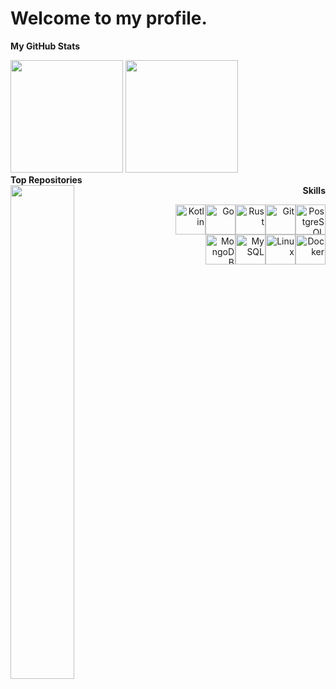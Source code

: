 [](https://user-images.githubusercontent.com/18350557/176309783-0785949b-9127-417c-8b55-ab5a4334874e.gif) Welcome to my profile.
=======================
<b>My GitHub Stats</b>
<div>
    <img height="180em" src="https://github-readme-stats-silk-delta-92.vercel.app/api?username=koliy82&show_icons=true&theme=radical&include_all_commits=true&count_private=true"/>
    <img height="180em" src="https://github-readme-stats-silk-delta-92.vercel.app/api/top-langs/?username=koliy82&layout=compact&count_private=true&theme=radical&exclude_repo=github-readme-stats&hide=jupyter%20notebook,pascal,CMake"/>
</div>

<div align="left">
    <b>Top Repositories</b> <br>
    <a href="https://github.com/koliy82/go_tg_bot" align="left"><img align="left" width="45%" src="https://github-readme-stats-silk-delta-92.vercel.app/api/pin/?username=koliy82&repo=go_tg_bot&title_color=0891b2&text_color=ffffff&icon_color=0891b2&bg_color=1c1917&hide_border=true&locale=en" /></a>
</div>

<div align="right">
    <b>Skills</b> <br>
    <p>
        <a href="https://kotlinlang.org/" target="_blank" rel="noreferrer"><img
                src="https://raw.githubusercontent.com/danielcranney/readme-generator/main/public/icons/skills/kotlin-colored.svg"
                width="48" height="48" alt="Kotlin" /></a><a href="https://go.dev/doc/" target="_blank"
            rel="noreferrer"><img
                src="https://raw.githubusercontent.com/danielcranney/readme-generator/main/public/icons/skills/go-colored.svg"
                width="48" height="48" alt="Go" /></a><a href="https://www.rust-lang.org/" target="_blank"
            rel="noreferrer"><img
                src="https://raw.githubusercontent.com/danielcranney/readme-generator/main/public/icons/skills/rust.svg"
                width="48" height="48" alt="Rust" /></a><a href="https://git-scm.com/" target="_blank" rel="noreferrer"><img
                src="https://raw.githubusercontent.com/danielcranney/readme-generator/main/public/icons/skills/git-colored.svg"
                width="48" height="48" alt="Git" /></a><a href="https://www.postgresql.org/" target="_blank"
            rel="noreferrer"><img
                src="https://raw.githubusercontent.com/danielcranney/readme-generator/main/public/icons/skills/postgresql-colored.svg"
                width="48" height="48" alt="PostgreSQL" /></a><a href="https://www.mongodb.com/" target="_blank"
            rel="noreferrer"><img
                src="https://raw.githubusercontent.com/danielcranney/readme-generator/main/public/icons/skills/mongodb-colored.svg"
                width="48" height="48" alt="MongoDB" /></a><a href="https://www.mysql.com/" target="_blank"
            rel="noreferrer"><img
                src="https://raw.githubusercontent.com/danielcranney/readme-generator/main/public/icons/skills/mysql-colored.svg"
                width="48" height="48" alt="MySQL" /></a><a href="https://www.linux.org" target="_blank"
            rel="noreferrer"><img
                src="https://raw.githubusercontent.com/danielcranney/readme-generator/main/public/icons/skills/linux-colored.svg"
                width="48" height="48" alt="Linux" /></a><a href="https://www.docker.com/" target="_blank"
            rel="noreferrer"><img
                src="https://raw.githubusercontent.com/danielcranney/readme-generator/main/public/icons/skills/docker-colored.svg"
                width="48" height="48" alt="Docker" /></a>
    </p>

</div>